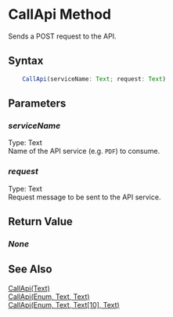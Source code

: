 # CallApi Method
Sends a POST request to the API.

## Syntax
```javascript
    CallApi(serviceName: Text; request: Text)
```

## Parameters
### *serviceName*
Type: Text<br/>
Name of the API service (e.g. `PDF`) to consume.
### *request*
Type: Text<br/>
Request message to be sent to the API service.

## Return Value
### *None*

## See Also
[CallApi(Text)](./CallApi1.md)<br />
[CallApi(Enum, Text, Text)](./CallApi3.md)<br />
[CallApi(Enum, Text, Text[10], Text)](./CallApi4.md)